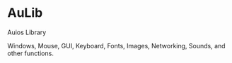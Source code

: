 # AuLib

Auios Library

Windows, Mouse, GUI, Keyboard, Fonts, Images, Networking, Sounds, and other functions.
